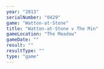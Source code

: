```yaml
---
year: "2013"
serialNumber: "0429" 
game: "Watton-at-Stone"
title: "Watton-at-Stone v The Min"
gameLocation: "The Meadow"
gameDate: ""
result: ""
resultType: ""
type: "game"
---
```

